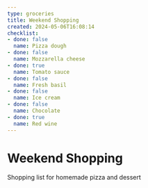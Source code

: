 ```yaml
---
type: groceries
title: Weekend Shopping
created: 2024-05-06T16:08:14
checklist:
- done: false
  name: Pizza dough
- done: false
  name: Mozzarella cheese
- done: true
  name: Tomato sauce
- done: false
  name: Fresh basil
- done: false
  name: Ice cream
- done: false
  name: Chocolate
- done: true
  name: Red wine
---
```


# Weekend Shopping

Shopping list for homemade pizza and dessert 
